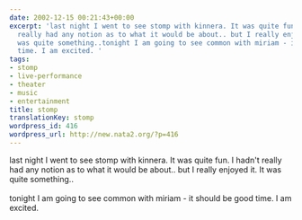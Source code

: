 ```yaml
---
date: 2002-12-15 00:21:43+00:00
excerpt: 'last night I went to see stomp with kinnera. It was quite fun. I hadn''t
  really had any notion as to what it would be about.. but I really enjoyed it. It
  was quite something..tonight I am going to see common with miriam - it should be  good
  time. I am excited. '
tags:
- stomp
- live-performance
- theater
- music
- entertainment
title: stomp
translationKey: stomp
wordpress_id: 416
wordpress_url: http://new.nata2.org/?p=416
---
```


last night I went to see stomp with kinnera. It was quite fun. I hadn't really had any notion as to what it would be about.. but I really enjoyed it. It was quite something..<br/><br/>tonight I am going to see common with miriam - it should be  good time. I am excited.